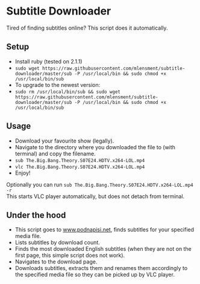 # Subtitle Downloader

Tired of finding subtitles online? This script does it automatically.

## Setup
* Install ruby (tested on 2.1.1)
* `sudo wget https://raw.githubusercontent.com/mlensment/subtitle-downloader/master/sub -P /usr/local/bin && sudo chmod +x /usr/local/bin/sub`
* To upgrade to the newest version:
* `sudo rm /usr/local/bin/sub && sudo wget https://raw.githubusercontent.com/mlensment/subtitle-downloader/master/sub -P /usr/local/bin && sudo chmod +x /usr/local/bin/sub`

## Usage
* Download your favourite show (legally).
* Navigate to the directory where you downloaded the file to (with terminal) and copy the filename.
* `sub The.Big.Bang.Theory.S07E24.HDTV.x264-LOL.mp4`
* `vlc The.Big.Bang.Theory.S07E24.HDTV.x264-LOL.mp4`
* Enjoy!

Optionally you can run `sub The.Big.Bang.Theory.S07E24.HDTV.x264-LOL.mp4 -r`  
This starts VLC player automatically, but does not detach from terminal.

## Under the hood
* This script goes to www.podnapisi.net, finds subtitles for your specified media file.  
* Lists subtitles by download count.  
* Finds the most downloaded English subtitles (when they are not on the first page, this simple script does not work).  
* Navigates to the download page.  
* Downloads subtitles, extracts them and renames them accordingly to the specified media file so they can be picked up by VLC player.
